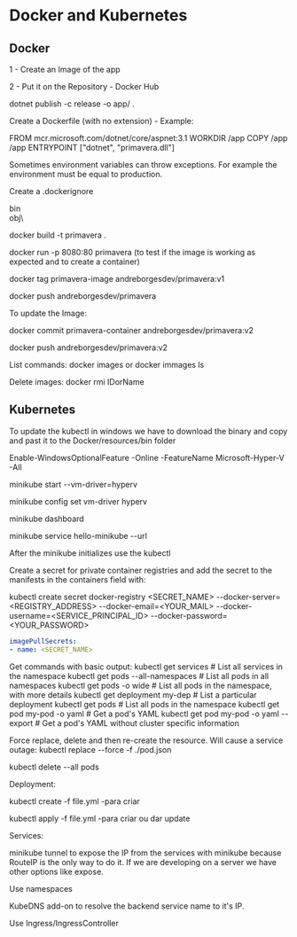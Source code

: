 # Docker and Kubernetes

## Docker

1 - Create an Image of the app

2 - Put it on the Repository - Docker Hub

dotnet publish -c release -o app/ .

Create a Dockerfile (with no extension) - Example:

FROM mcr.microsoft.com/dotnet/core/aspnet:3.1
WORKDIR /app
COPY /app /app
ENTRYPOINT ["dotnet", "primavera.dll"]

Sometimes environment variables can throw exceptions. For example the environment must be equal to production.

Create a .dockerignore

bin\
obj\

docker build -t primavera .

docker run -p 8080:80 primavera (to test if the image is working as expected and to create a container)

docker tag primavera-image andreborgesdev/primavera:v1

docker push andreborgesdev/primavera

To update the Image:

docker commit primavera-container andreborgesdev/primavera:v2

docker push andreborgesdev/primavera:v2

List commands:
docker images or docker immages ls

Delete images:
docker rmi IDorName

## Kubernetes

To update the kubectl in windows we have to download the binary and copy and past it to the Docker/resources/bin folder

Enable-WindowsOptionalFeature -Online -FeatureName Microsoft-Hyper-V -All

minikube start --vm-driver=hyperv

minikube config set vm-driver hyperv

minikube dashboard

minikube service hello-minikube --url

After the minikube initializes use the kubectl

Create a secret for private container registries and add the secret to the manifests in the containers field with:

kubectl create secret docker-registry <SECRET_NAME> --docker-server=<REGISTRY_ADDRESS> --docker-email=<YOUR_MAIL> --docker-username=<SERVICE_PRINCIPAL_ID> --docker-password=<YOUR_PASSWORD>

```yml
imagePullSecrets:
- name: <SECRET_NAME>
```

Get commands with basic output:
kubectl get services                          # List all services in the namespace
kubectl get pods --all-namespaces             # List all pods in all namespaces
kubectl get pods -o wide                      # List all pods in the namespace, with more details
kubectl get deployment my-dep                 # List a particular deployment
kubectl get pods                              # List all pods in the namespace
kubectl get pod my-pod -o yaml                # Get a pod's YAML
kubectl get pod my-pod -o yaml --export       # Get a pod's YAML without cluster specific information

Force replace, delete and then re-create the resource. Will cause a service outage:
kubectl replace --force -f ./pod.json

kubectl delete --all pods

Deployment:

kubectl create -f file.yml -para criar

kubectl apply -f file.yml -para criar ou dar update

Services:

minikube tunnel to expose the IP from the services with minikube because RouteIP is the only way to do it. If we are developing on a server we have other options like expose.

Use namespaces

KubeDNS add-on to resolve the backend service name to it's IP.

Use Ingress/IngressController